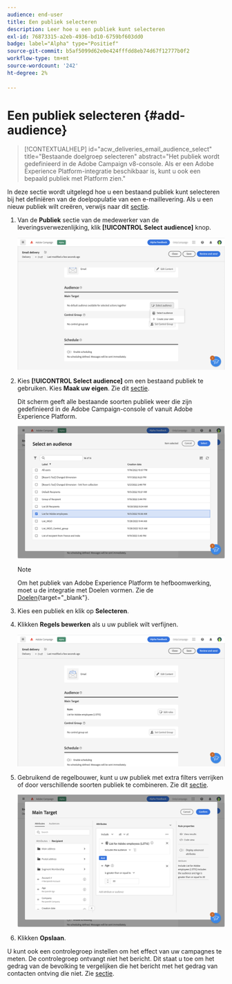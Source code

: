 ```yaml
---
audience: end-user
title: Een publiek selecteren
description: Leer hoe u een publiek kunt selecteren
exl-id: 76873315-a2eb-4936-bd10-6759bf603dd0
badge: label="Alpha" type="Positief"
source-git-commit: b5af5099d62e0e424fffdd8eb74d67f12777b0f2
workflow-type: tm+mt
source-wordcount: '242'
ht-degree: 2%

---
```



# Een publiek selecteren {#add-audience}

>[!CONTEXTUALHELP]
>id="acw_deliveries_email_audience_select"
>title="Bestaande doelgroep selecteren"
>abstract="Het publiek wordt gedefinieerd in de Adobe Campaign v8-console. Als er een Adobe Experience Platform-integratie beschikbaar is, kunt u ook een bepaald publiek met Platform zien."

In deze sectie wordt uitgelegd hoe u een bestaand publiek kunt selecteren bij het definiëren van de doelpopulatie van een e-maillevering. Als u een nieuw publiek wilt creëren, verwijs naar dit [sectie](segment-builder.md).

1. Van de **Publiek** sectie van de medewerker van de leveringsverwezenlijking, klik **[!UICONTROL Select audience]** knop.

   ![](assets/create-audience.png)

1. Kies **[!UICONTROL Select audience]** om een bestaand publiek te gebruiken. Kies **Maak uw eigen**. Zie dit [sectie](segment-builder.md).

   Dit scherm geeft alle bestaande soorten publiek weer die zijn gedefinieerd in de Adobe Campaign-console of vanuit Adobe Experience Platform.

   ![](assets/create-audience2.png)

   >[!NOTE]
   >
   >Om het publiek van Adobe Experience Platform te hefboomwerking, moet u de integratie met Doelen vormen. Zie de [Doelen](https://experienceleague.adobe.com/docs/experience-platform/destinations/home.html?lang=nl){target="_blank"}.

1. Kies een publiek en klik op **Selecteren**.

1. Klikken **Regels bewerken** als u uw publiek wilt verfijnen.

   ![](assets/create-audience3.png)

1. Gebruikend de regelbouwer, kunt u uw publiek met extra filters verrijken of door verschillende soorten publiek te combineren. Zie dit [sectie](segment-builder.md).

   ![](assets/create-audience4.png)

1. Klikken **Opslaan**.

U kunt ook een controlegroep instellen om het effect van uw campagnes te meten. De controlegroep ontvangt niet het bericht. Dit staat u toe om het gedrag van de bevolking te vergelijken die het bericht met het gedrag van contacten ontving die niet. Zie [sectie](control-group.md).
